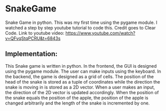 # SnakeGame
Snake Game in python. This was my first time using the pygame module.
I watched a step by step youtube tutorial to code this.
Credit goes to Clear Code.
Link to youtube video:
https://www.youtube.com/watch?v=QFvqStqPCRU&t=6843s

## Implementation:
This Snake game is written in python. In the frontend, the GUI is designed using the pygame module. The user can make inputs using the keyboard. In the backend, the game is designed as a grid of cells. The position of the head of the snake is stored as a tuple of coordinates while the direction the snake is moving in is stored as a 2D vector. When a user makes an input, the direction of the 2D vector is updated accordingly. When the position of the snake equals the position of the apple, the position of the apple is changed arbitrarily and the length of the snake is incremented by one. 
